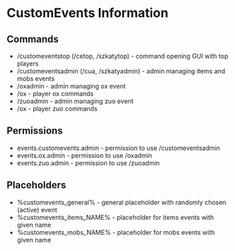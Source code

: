 # CustomEvents Information
## Commands
 - /customeventstop (/cetop, /szkatytop) - command opening GUI with top players
 - /customeventsadmin (/cua, /szkatyadmin) - admin managing items and mobs events
 - /oxadmin - admin managing ox event
 - /ox - player ox commands
 - /zuoadmin - admin managing zuo event
 - /ox - player zuo commands
## Permissions
 - events.customevents.admin - permission to use /customeventsadmin
 - events.ox.admin - permission to use /oxadmin
 - events.zuo.admin - permission to use /zuoadmin
## Placeholders
 - %customevents_general% - general placeholder with randomly chosen (active) event
 - %customevents_items_NAME% - placeholder for items events with given name
 - %customevents_mobs_NAME% - placeholder for mobs events with given name
## 